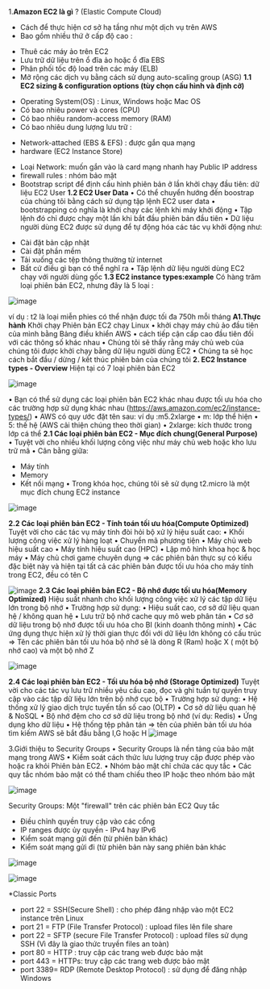 1.**Amazon EC2 là gì** ? (Elastic Compute Cloud)
- Cách để thực hiện cơ sở hạ tầng như một dịch vụ trên AWS
- Bao gồm nhiều thứ ở cấp độ cao :
 + Thuê các máy ảo trên EC2
 + Lưu trữ dữ liệu trên ổ đĩa ảo hoặc ổ đĩa EBS
 + Phân phối tốc độ load trên các máy (ELB)
 + Mở rộng các dịch vụ bằng cách sử dụng auto-scaling group (ASG)
**1.1 EC2 sizing & configuration options (tùy chọn cấu hình và định cỡ)**
- Operating System(OS) : Linux, Windows hoặc Mac OS
- Có bao nhiêu  power và cores (CPU)
- Có bao nhiêu random-access memory (RAM)
- Có bao nhiêu dung lượng lưu trữ :
 + Network-attached (EBS & EFS) : được gắn qua mạng
 + hardware (EC2 Instance Store)
 - Loại Network: muốn gắn vào là card mạng nhanh hay Public IP address
 - firewall rules : nhóm bảo mật
 - Bootstrap script để định cấu hình phiên bản ở lần khởi chạy đầu tiên: dữ liệu EC2 User
**1.2 EC2 User Data**
• Có thể chuyển hướng đến boostrap của chúng tôi bằng cách sử dụng tập lệnh EC2 user data
• bootstrapping có nghĩa là khởi chạy các lệnh khi máy khởi động
• Tập lệnh đó chỉ được chạy một lần khi bắt đầu phiên bản đầu tiên
• Dữ liệu người dùng EC2 được sử dụng để tự động hóa các tác vụ khởi động như:
+ Cài đặt bản cập nhật
+ Cài đặt phần mềm
+ Tải xuống các tệp thông thường từ internet
+ Bất cứ điều gì bạn có thể nghĩ ra
• Tập lệnh dữ liệu người dùng EC2 chạy với người dùng gốc
**1.3 EC2 instance types:example**
Có hàng trăm loại phiên bản EC2, nhưng đây là 5 loại :

![image](https://user-images.githubusercontent.com/46096038/196630456-353fcb07-1ebd-46d8-81e1-4ec4281fffde.png)

ví dụ : t2 là loại miễn phies có thể nhận được tối đa 750h mỗi tháng
 **A1.Thực hành**
 Khởi chạy Phiên bản EC2 chạy Linux
• khởi chạy máy chủ ảo đầu tiên của mình bằng Bảng điều khiển AWS
• cách tiếp cận cấp cao đầu tiên đối với các thông số khác nhau
• Chúng tôi sẽ thấy rằng máy chủ web của chúng tôi được khởi chạy bằng dữ liệu người dùng EC2
• Chúng ta sẽ học cách bắt đầu / dừng / kết thúc phiên bản của chúng tôi
**2. EC2 Instance types  - Overview**
  Hiện tại có 7 loại phiên bản EC2 
  
  ![image](https://user-images.githubusercontent.com/46096038/196657089-67f63a46-fd27-41e8-9254-0082b6a1f741.png)

• Bạn có thể sử dụng các loại phiên bản EC2 khác nhau được tối ưu hóa cho các trường hợp sử dụng khác nhau (https://aws.amazon.com/ec2/instance-types/)
• AWS có quy ước đặt tên sau:
 ví dụ :m5.2xlarge
• m: lớp thể hiện
• 5: thế hệ (AWS cải thiện chúng theo thời gian)
• 2xlarge: kích thước trong lớp cá thể
**2.1 Các loại phiên bản EC2 - Mục đích chung(General Purpose)**
• Tuyệt vời cho nhiều khối lượng công việc như máy chủ web hoặc kho lưu trữ mã
• Cân bằng giữa:
+ Máy tính
+ Memory
+ Kết nối mạng
• Trong khóa học, chúng tôi sẽ sử dụng t2.micro là một mục đích chung EC2 instance

![image](https://user-images.githubusercontent.com/46096038/196658760-9f9a2a7d-3bba-4836-b162-29622ce7b61c.png)

**2.2 Các loại phiên bản EC2 - Tính toán tối ưu hóa(Compute Optimized)**
Tuyệt vời cho các tác vụ máy tính đòi hỏi bộ xử lý hiệu suất cao:
• Khối lượng công việc xử lý hàng loạt 
• Chuyển mã phương tiện 
• Máy chủ web hiệu suất cao
• Máy tính hiệu suất cao (HPC) 
• Lập mô hình khoa học & học máy 
• Máy chủ chơi game chuyên dụng
=> các phiên bản thực sự có kiểu đặc biệt này và hiện tại tất cả các phiên bản được tối ưu hóa cho máy tính trong EC2, đều có tên C

![image](https://user-images.githubusercontent.com/46096038/196660066-96b11716-0738-482f-a6da-72f40e945b49.png)
 **2.3 Các loại phiên bản EC2 - Bộ nhớ được tối ưu hóa(Memory Optimized)**
 Hiệu suất nhanh cho khối lượng công việc xử lý các tập dữ liệu lớn trong bộ nhớ
• Trường hợp sử dụng:
• Hiệu suất cao, cơ sở dữ liệu quan hệ / không quan hệ
• Lưu trữ bộ nhớ cache quy mô web phân tán
• Cơ sở dữ liệu trong bộ nhớ được tối ưu hóa cho BI (kinh doanh thông minh)
• Các ứng dụng thực hiện xử lý thời gian thực đối với dữ liệu lớn không có cấu trúc
 => Tên các phiên bản tối ưu hóa bộ nhớ sẽ là dòng R (Ram) hoặc X ( một bộ nhớ cao) và một bộ nhớ Z
 
 ![image](https://user-images.githubusercontent.com/46096038/196660742-844f38b1-5843-4bd5-9da2-5dbb9415fc1f.png)

**2.4 Các loại phiên bản EC2 - Tối ưu hóa bộ nhớ (Storage Optimized)**
Tuyệt vời cho các tác vụ lưu trữ nhiều yêu cầu cao, đọc và ghi tuần tự quyền truy cập vào các tập dữ liệu lớn trên bộ nhớ cục bộ
• Trường hợp sử dụng:
• Hệ thống xử lý giao dịch trực tuyến tần số cao (OLTP)
• Cơ sở dữ liệu quan hệ & NoSQL
• Bộ nhớ đệm cho cơ sở dữ liệu trong bộ nhớ (ví dụ: Redis)
• Ứng dụng kho dữ liệu
• Hệ thống tệp phân tán
=> tên của phiên bản tối ưu hóa tìm kiếm AWS sẽ bắt đầu bằng I,G hoặc H
![image](https://user-images.githubusercontent.com/46096038/196661539-13bd6bb4-337e-4ee5-90eb-8efa8fadb44f.png)

3.Giới thiệu to Security Groups
• Security Groups là nền tảng của bảo mật mạng trong AWS
• Kiểm soát cách thức lưu lượng truy cập được phép vào hoặc ra khỏi Phiên bản EC2.
• Nhóm bảo mật chỉ chứa các quy tắc
• Các quy tắc nhóm bảo mật có thể tham chiếu theo IP hoặc theo nhóm bảo mật

![image](https://user-images.githubusercontent.com/46096038/198523009-5af1f0c3-ee4c-4d47-ac74-155bafa2cb3d.png)

Security Groups: Một "firewall" trên các phiên bản EC2
Quy tắc
+ Điều chỉnh quyền truy cập vào các cổng 
+ IP ranges được ủy quyền - IPv4 hay IPv6 
+ Kiểm soát mạng gửi đến (từ phiên bản khác)
+ Kiểm soát mạng gửi đi (từ phiên bản này sang phiên bản khác

![image](https://user-images.githubusercontent.com/46096038/198528689-dbde6637-e077-4f40-8e07-359bfe23cb19.png)

![image](https://user-images.githubusercontent.com/46096038/198539091-bdf91431-9db7-45f2-97af-07323f475aa0.png)

*Classic Ports
- port 22 = SSH(Secure Shell) : cho phép đăng nhập vào một EC2 instance trên Linux
- port 21 = FTP (File Transfer Protocol) : upload files lên file share
- port 22 = SFTP (secure File Transfer Protocol) : upload files sử dụng SSH (Vì đây là giao thức truyền files an toàn)
- port 80 = HTTP : truy cập các trang web được bảo mật
- port 443 = HTTPs: truy cập các trang web được bảo mật
- port 3389= RDP (Remote Desktop Protocol) : sử dụng để đăng nhập Windows


